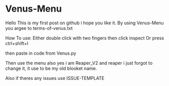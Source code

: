 # Venus-Menu
Hello This is my first post on github i hope you like it.
By using Venus-Menu you argee to terms-of-venus.txt

How To use:
Either double click with two fingers then click inspect
Or press ctrl+shift+I

then paste in code from Venus.py

Then use the menu also yes i am Reaper_V2 and reaper i just forgot to change it, it use to be my old blooket name.

Also if theres any issues use ISSUE-TEMPLATE
